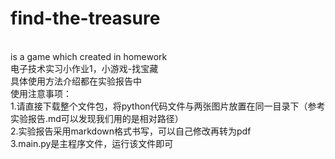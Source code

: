 # find-the-treasure
<br>
is a game which created in homework
<br>
电子技术实习小作业1，小游戏-找宝藏
<br>
具体使用方法介绍都在实验报告中
<br>
使用注意事项：
<br>
1.请直接下载整个文件包，将python代码文件与两张图片放置在同一目录下（参考实验报告.md可以发现我们用的是相对路径）
<br>
2.实验报告采用markdown格式书写，可以自己修改再转为pdf
<br>
3.main.py是主程序文件，运行该文件即可
